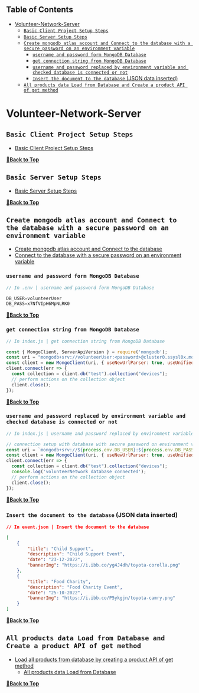 Table of Contents
---

- [Volunteer-Network-Server](#volunteer-network-server)
  - [`Basic Client Project Setup Steps`](#basic-client-project-setup-steps)
  - [`Basic Server Setup Steps`](#basic-server-setup-steps)
  - [`Create mongodb atlas account and Connect to the database with a secure password on an environment variable`](#create-mongodb-atlas-account-and-connect-to-the-database-with-a-secure-password-on-an-environment-variable)
    - [`username and password form MongoDB Database`](#username-and-password-form-mongodb-database)
    - [`get connection string from MongoDB Database`](#get-connection-string-from-mongodb-database)
    - [`username and password replaced by environment variable and checked database is connected or not`](#username-and-password-replaced-by-environment-variable-and-checked-database-is-connected-or-not)
    - [`Insert the document to the database` (JSON data inserted)](#insert-the-document-to-the-database-json-data-inserted)
  - [`All products data Load from Database and Create a product API of get method`](#all-products-data-load-from-database-and-create-a-product-api-of-get-method)

# Volunteer-Network-Server

## `Basic Client Project Setup Steps`

- [Basic Client Project Setup Steps](https://github.com/crescentpartha/projectsHero/blob/main/milestone-module/milestone11/module66.5-CRUD-Update-and-Product-Management/04crud-product-management.md#basic-client-project-setup-steps "Basic Client Project Setup Steps - 04crud-product-management.md")

**[🔼Back to Top](#table-of-contents)**

## `Basic Server Setup Steps`

- [Basic Server Setup Steps](https://github.com/crescentpartha/projectsHero/blob/main/milestone-module/milestone11/module66.5-CRUD-Update-and-Product-Management/04crud-product-management.md#basic-server-setup-steps "Basic Server Setup Steps - 04crud-product-management.md")

**[🔼Back to Top](#table-of-contents)**

## `Create mongodb atlas account and Connect to the database with a secure password on an environment variable`

- [Create mongodb atlas account and Connect to the database](https://github.com/crescentpartha/projectsHero/blob/main/milestone-module/milestone11/module65-Mongodb-Database-integration-CRUD/00mongodb-database_integration-CRUD.md#652-create-mongodb-atlas-account-and-connect-to-database "00mongodb-database_integration-CRUD.md")
- [Connect to the database with a secure password on an environment variable](https://github.com/crescentpartha/projectsHero/blob/main/milestone-module/milestone11/module66.5-CRUD-Update-and-Product-Management/04crud-product-management.md#connect-to-database-with-secure-password-on-environment-variable "04crud-product-management.md")

### `username and password form MongoDB Database`

``` JavaScript
// In .env | username and password form MongoDB Database

DB_USER=volunteerUser
DB_PASS=x7NfVIpH6MpNLRK0
```

**[🔼Back to Top](#table-of-contents)**

### `get connection string from MongoDB Database`

``` JavaScript
// In index.js | get connection string from MongoDB Database

const { MongoClient, ServerApiVersion } = require('mongodb');
const uri = "mongodb+srv://volunteerUser:<password>@cluster0.ssysl0x.mongodb.net/?retryWrites=true&w=majority";
const client = new MongoClient(uri, { useNewUrlParser: true, useUnifiedTopology: true, serverApi: ServerApiVersion.v1 });
client.connect(err => {
  const collection = client.db("test").collection("devices");
  // perform actions on the collection object
  client.close();
});
```

**[🔼Back to Top](#table-of-contents)**

### `username and password replaced by environment variable and checked database is connected or not`

``` JavaScript
// In index.js | username and password replaced by environment variable and checked database is connected or not

// connection setup with database with secure password on environment variable
const uri = `mongodb+srv://${process.env.DB_USER}:${process.env.DB_PASS}@cluster0.ssysl0x.mongodb.net/?retryWrites=true&w=majority`;
const client = new MongoClient(uri, { useNewUrlParser: true, useUnifiedTopology: true, serverApi: ServerApiVersion.v1 });
client.connect(err => {
  const collection = client.db("test").collection("devices");
  console.log('volunteerNetwork database connected');
  // perform actions on the collection object
  client.close();
});
```

**[🔼Back to Top](#table-of-contents)**

### `Insert the document to the database` (JSON data inserted)

``` JSON
// In event.json | Insert the document to the database

[
    {
        "title": "Child Support",
        "description": "Child Support Event",
        "date": "23-12-2022",
        "bannerImg": "https://i.ibb.co/yg4J4dh/toyota-corolla.png"
    },
    {
        "title": "Food Charity",
        "description": "Food Charity Event",
        "date": "25-10-2022",
        "bannerImg": "https://i.ibb.co/P5ykgjn/toyota-camry.png"
    }
]
```

**[🔼Back to Top](#table-of-contents)**

## `All products data Load from Database and Create a product API of get method`

- [Load all products from database by creating a product API of get method](https://github.com/crescentpartha/projectsHero/blob/main/milestone-module/milestone11/module66.5-CRUD-Update-and-Product-Management/04crud-product-management.md#load-all-products-from-database-by-creating-a-product-api-of-get-method "04crud-product-management.md")
  - [All products data Load from Database](https://github.com/crescentpartha/projectsHero/blob/main/milestone-module/milestone11/module66.5-CRUD-Update-and-Product-Management/04crud-product-management.md#all-products-data-load-from-database "04crud-product-management.md")

**[🔼Back to Top](#table-of-contents)**


